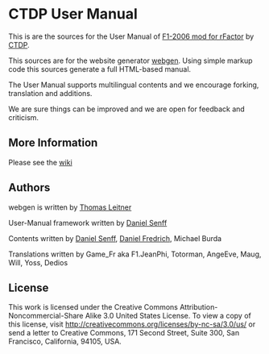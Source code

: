 # CTDP User Manual

This is are the sources for the User Manual of [F1-2006 mod for rFactor][f12006] by [CTDP][ctdp].

This sources are for the website generator [webgen][webgen].
Using simple markup code this sources generate a full HTML-based manual.

The User Manual supports multilingual contents and we encourage forking, translation and additions.

We are sure things can be improved and we are open for feedback and criticism. 

## More Information
Please see the [wiki][wiki]

## Authors

webgen is written by [Thomas Leitner][webgen_author]

User-Manual framework written by [Daniel Senff][dahie]

Contents written by [Daniel Senff][dahie], [Daniel Fredrich][codan], Michael Burda

Translations written by Game_Fr aka F1.JeanPhi, Totorman, AngeEve, Maug, Will, Yoss, Dedios

## License

This work is licensed under the Creative Commons Attribution-Noncommercial-Share Alike 3.0 United States License. To view a copy of this license, visit http://creativecommons.org/licenses/by-nc-sa/3.0/us/ or send a letter to Creative Commons, 171 Second Street, Suite 300, San Francisco, California, 94105, USA.

[webgen]: http://webgen.rubyforge.org/
[webgen_author]: http://github.com/gettalong
[f12006]: http://www.ctdp.net/f1-2006.html
[codan]: http://www.danielprogramming.com/
[dahie]: http://github.com/Dahie
[ctdp]: http://www.ctdp.net
[wiki]: http://wiki.github.com/Dahie/DDS-Utils
